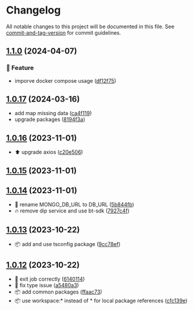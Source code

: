 # Changelog

All notable changes to this project will be documented in this file. See [commit-and-tag-version](https://github.com/absolute-version/commit-and-tag-version) for commit guidelines.

## [1.1.0](https://github.com/demokratie-live/democracy-development/compare/crawler@v1.0.17...crawler@v1.1.0) (2024-04-07)


### 🚀 Feature

* imporve docker compose usage ([df12f75](https://github.com/demokratie-live/democracy-development/commit/df12f751199dc85ac0ca7d9425d09faf3af836ea))

## [1.0.17](https://github.com/demokratie-live/democracy-development/compare/crawler@v1.0.16...crawler@v1.0.17) (2024-03-16)


* add map missing data ([ca4f119](https://github.com/demokratie-live/democracy-development/commit/ca4f119f966c666528479a18d19bcb735460a387))
* upgrade packages ([8194f3a](https://github.com/demokratie-live/democracy-development/commit/8194f3aa5aaaaf6757d6040978d920bd5e611105))

## [1.0.16](https://github.com/demokratie-live/democracy-development/compare/crawler@v1.0.15...crawler@v1.0.16) (2023-11-01)


* ⬆️ upgrade axios ([c20e506](https://github.com/demokratie-live/democracy-development/commit/c20e5065941172d6b4876b3927167d35d58ba38d))

## [1.0.15](https://github.com/demokratie-live/democracy-development/compare/crawler@v1.0.14...crawler@v1.0.15) (2023-11-01)

## [1.0.14](https://github.com/demokratie-live/democracy-development/compare/crawler@v1.0.13...crawler@v1.0.14) (2023-11-01)


* 🐛 rename MONGO_DB_URL to DB_URL ([5b844fb](https://github.com/demokratie-live/democracy-development/commit/5b844fb2e2ad2617e3a235b6fd66fdf2d17abe2e))
* 🔥 remove dip service and use bt-sdk ([7927c4f](https://github.com/demokratie-live/democracy-development/commit/7927c4f4205ce7bc03e407ac5f36192117166fd2))

## [1.0.13](https://github.com/demokratie-live/democracy-development/compare/crawler@v1.0.12...crawler@v1.0.13) (2023-10-22)


* 📦️ add and use tsconfig package ([9cc78ef](https://github.com/demokratie-live/democracy-development/commit/9cc78efa450817dbbb6317bcda49faca66a91c28))

## [1.0.12](https://github.com/demokratie-live/democracy-development/compare/crawler@v1.0.10...crawler@v1.0.12) (2023-10-22)


* 🐛 exit job correctly ([6140114](https://github.com/demokratie-live/democracy-development/commit/6140114dcc6b31e5e2525d0cb8fcc684f1e28299))
* 🐛 fix type issue ([a5480a3](https://github.com/demokratie-live/democracy-development/commit/a5480a3308eac7712903712b2ced4246977e6734))
* 📦️ add common packages ([ffaac73](https://github.com/demokratie-live/democracy-development/commit/ffaac738ab8bd2376bdc6f792c741a51df253002))
* 📦️ use workspace:* instead of * for local package references ([cfc139e](https://github.com/demokratie-live/democracy-development/commit/cfc139e62c56dcd67c363d45227bb7675acb863a))
